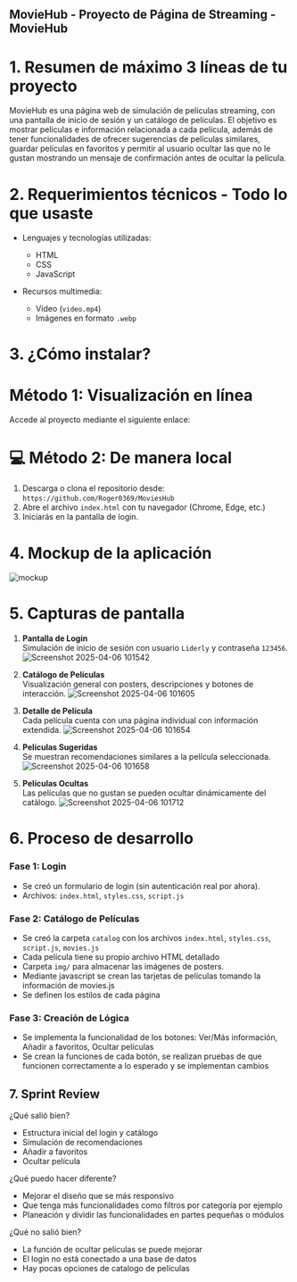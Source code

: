 ## MovieHub - Proyecto de Página de Streaming - MovieHub

# 1. Resumen de máximo 3 líneas de tu proyecto

MovieHub es una página web de simulación de películas streaming, con una pantalla de inicio de sesión y un catálogo de películas. El objetivo es mostrar películas e información relacionada a cada película, además de tener funcionalidades de ofrecer sugerencias de películas similares, guardar películas en favoritos y permitir al usuario ocultar las que no le gustan mostrando un mensaje de confirmación antes de ocultar la película.

# 2. Requerimientos técnicos - Todo lo que usaste

- Lenguajes y tecnologías utilizadas:
  - HTML
  - CSS
  - JavaScript

- Recursos multimedia:
  - Video (`video.mp4`)
  - Imágenes en formato `.webp`

# 3. ¿Cómo instalar?

# Método 1: Visualización en línea
Accede al proyecto mediante el siguiente enlace:


# 💻 Método 2: De manera local
1. Descarga o clona el repositorio desde:  
   `https://github.com/Roger0369/MoviesHub`
2. Abre el archivo `index.html` con tu navegador (Chrome, Edge, etc.)
3. Iniciarás en la pantalla de login.

# 4. Mockup de la aplicación
![mockup](https://github.com/user-attachments/assets/882256be-b418-4548-a725-503030dbe0c7)

# 5. Capturas de pantalla

1. **Pantalla de Login**  
   Simulación de inicio de sesión con usuario `Liderly` y contraseña `123456`.
![Screenshot 2025-04-06 101542](https://github.com/user-attachments/assets/12645b11-eece-44e0-a6c4-e517841d778c)

2. **Catálogo de Películas**  
   Visualización general con posters, descripciones y botones de interacción.
![Screenshot 2025-04-06 101605](https://github.com/user-attachments/assets/3e72889b-906e-4f66-995a-6177389b16b0)

3. **Detalle de Película**  
   Cada película cuenta con una página individual con información extendida.
![Screenshot 2025-04-06 101654](https://github.com/user-attachments/assets/ab1bc7ec-3af7-4939-8216-5b6c666a66b4)

4. **Películas Sugeridas**  
   Se muestran recomendaciones similares a la película seleccionada.
![Screenshot 2025-04-06 101658](https://github.com/user-attachments/assets/0fc6cf13-1980-4a71-8276-4d5f15ae6d6a)

5. **Películas Ocultas**  
   Las películas que no gustan se pueden ocultar dinámicamente del catálogo.
![Screenshot 2025-04-06 101712](https://github.com/user-attachments/assets/e355390e-a517-47df-9d6d-1dc23581a663)


# 6. Proceso de desarrollo

###  Fase 1: Login
- Se creó un formulario de login (sin autenticación real por ahora).
- Archivos: `index.html`, `styles.css`, `script.js`

###  Fase 2: Catálogo de Películas
- Se creó la carpeta `catalog` con los archivos `index.html`, `styles.css`, `script.js`, `movies.js`
- Cada película tiene su propio archivo HTML detallado
- Carpeta `img/` para almacenar las imágenes de posters.
- Mediante javascript se crean las tarjetas de películas tomando la información de movies.js
- Se definen los estilos de cada página

###  Fase 3: Creación de Lógica
- Se implementa la funcionalidad de los botones: Ver/Más información, Añadir a favoritos, Ocultar películas 
- Se crean la funciones de cada botón, se realizan pruebas de que funcionen correctamente a lo esperado y se implementan cambios 


## 7. Sprint Review
¿Qué salió bien?
- Estructura inicial del login y catálogo
- Simulación de recomendaciones
- Añadir a favoritos
- Ocultar película

¿Qué puedo hacer diferente?
- Mejorar el diseño que se más responsivo
- Que tenga más funcionalidades como filtros por categoría por ejemplo
- Planeación y dividir las funcionalidades en partes pequeñas o módulos 

¿Qué no salió bien?  
- La función de ocultar películas se puede mejorar
- El login no está conectado a una base de datos
- Hay pocas opciones de catalogo de peliculas


